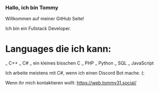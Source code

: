 ### Hallo, ich bin Tommy ###

Willkommen auf meiner GitHub Seite!

Ich bin ein Fullstack Developer.

# Languages die ich kann:
   _ C++
   _ C#
   _ ein kleines bisschen C
   _ PHP
   _ Python
   _ SQL
   _ JavaScript
   
Ich arbeite meistens mit C#, wenn ich einen Discord Bot mache. (:

Wenn ihr mich kontaktieren wollt:
   https://web.tommy31.social/
